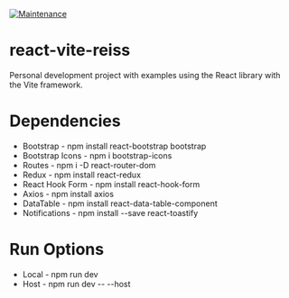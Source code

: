 [![Maintenance](https://img.shields.io/badge/Maintained%3F-yes-green.svg)](https://GitHub.com/Naereen/StrapDown.js/graphs/commit-activity)

# react-vite-reiss
Personal development project with examples using the React library with the Vite framework.

# Dependencies
+ Bootstrap       - npm install react-bootstrap bootstrap
+ Bootstrap Icons - npm i bootstrap-icons
+ Routes          - npm i -D react-router-dom
+ Redux           - npm install react-redux
+ React Hook Form -  npm install react-hook-form
+ Axios           - npm install axios
+ DataTable       - npm install react-data-table-component
+ Notifications   - npm install --save react-toastify

# Run Options
+ Local - npm run dev
+ Host  - npm run dev -- --host